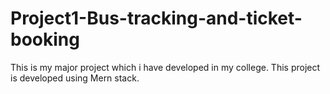 # Project1-Bus-tracking-and-ticket-booking
This is my major project which i have developed in my college. This project is developed using Mern stack.
